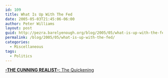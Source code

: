 ```yaml
---
id: 109
title: What Is Up With The Fed
date: 2005-05-03T21:45:06-06:00
author: Peter Williams
layout: post
guid: http://pezra.barelyenough.org/blog/2005/05/what-is-up-with-the-fed/
permalink: /blog/2005/05/what-is-up-with-the-fed/
categories:
  - Miscellaneous
tags:
  - Politics
---
```

[**-THE CUNNING REALIST-**: The Quickening](http://cunningrealist.blogspot.com/2005/05/quickening.html)